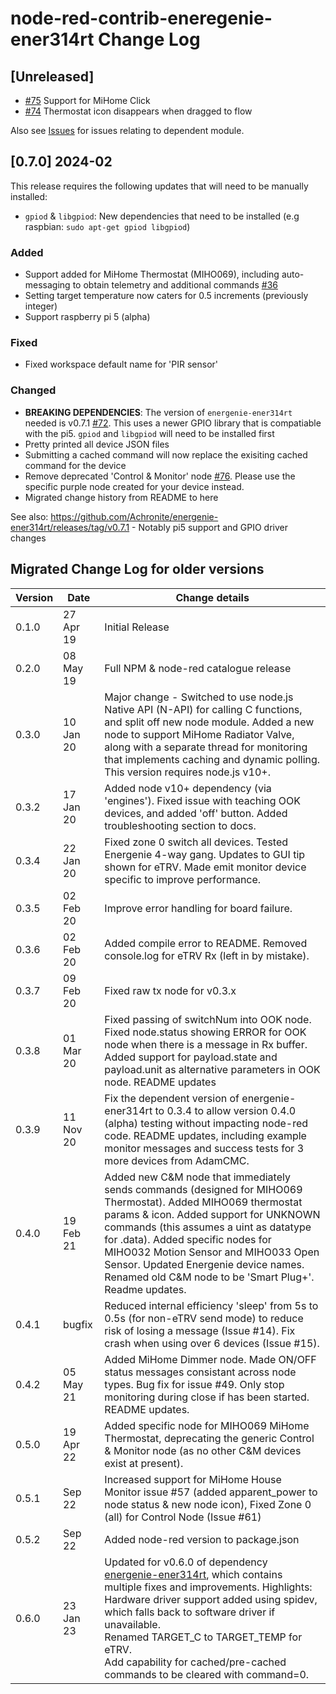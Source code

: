 # node-red-contrib-eneregenie-ener314rt Change Log

## [Unreleased]

* [#75](https://github.com/Achronite/node-red-contrib-energenie-ener314rt/issues/75) Support for MiHome Click
* [#74](https://github.com/Achronite/node-red-contrib-energenie-ener314rt/issues/74) Thermostat icon disappears when dragged to flow

Also see [Issues](https://github.com/Achronite/energenie-ener314rt/issues) for issues relating to dependent module.

## [0.7.0] 2024-02

This release requires the following updates that will need to be manually installed:
* `gpiod` & `libgpiod`: New dependencies that need to be installed  (e.g raspbian: `sudo apt-get gpiod libgpiod`)

### Added

* Support added for MiHome Thermostat (MIHO069), including auto-messaging to obtain telemetry and additional commands [#36](https://github.com/Achronite/node-red-contrib-energenie-ener314rt/issues/36)
* Setting target temperature now caters for 0.5 increments (previously integer)
* Support raspberry pi 5 (alpha)

### Fixed

* Fixed workspace default name for 'PIR sensor'

### Changed

* **BREAKING DEPENDENCIES**: The version of `energenie-ener314rt` needed is v0.7.1 [#72](https://github.com/Achronite/node-red-contrib-energenie-ener314rt/issues/72).  This uses a newer GPIO library that is compatiable with the pi5. `gpiod` and `libgpiod` will need to be installed first
* Pretty printed all device JSON files
* Submitting a cached command will now replace the exisiting cached command for the device
* Remove deprecated 'Control & Monitor' node [#76](https://github.com/Achronite/node-red-contrib-energenie-ener314rt/issues/76).  Please use the specific purple node created for your device instead.
* Migrated change history from README to here


See also: https://github.com/Achronite/energenie-ener314rt/releases/tag/v0.7.1  - Notably pi5 support and GPIO driver changes


## Migrated Change Log for older versions

| Version | Date | Change details |
|---|---|---|
0.1.0|27 Apr 19|Initial Release|
0.2.0|08 May 19|Full NPM & node-red catalogue release|
0.3.0|10 Jan 20|Major change - Switched to use node.js Native API (N-API) for calling C functions, and split off new node module.  Added a new node to support MiHome Radiator Valve, along with a separate thread for monitoring that implements caching and dynamic polling.  This version requires node.js v10+.|
0.3.2|17 Jan 20|Added node v10+ dependency (via 'engines').  Fixed issue with teaching OOK devices, and added 'off' button. Added troubleshooting section to docs.|
0.3.4|22 Jan 20|Fixed zone 0 switch all devices. Tested Energenie 4-way gang. Updates to GUI tip shown for eTRV. Made emit monitor device specific to improve performance.|
0.3.5|02 Feb 20|Improve error handling for board failure.|
0.3.6|02 Feb 20|Added compile error to README. Removed console.log for eTRV Rx (left in by mistake).|
0.3.7|09 Feb 20|Fixed raw tx node for v0.3.x|
0.3.8|01 Mar 20|Fixed passing of switchNum into OOK node. Fixed node.status showing ERROR for OOK node when there is a message in Rx buffer. Added support for payload.state and payload.unit as alternative parameters in OOK node. README updates|
0.3.9|11 Nov 20|Fix the dependent version of energenie-ener314rt to 0.3.4 to allow version 0.4.0 (alpha) testing without impacting node-red code. README updates, including example monitor messages and success tests for 3 more devices from AdamCMC.|
0.4.0|19 Feb 21|Added new C&M node that immediately sends commands (designed for MIHO069 Thermostat). Added MIHO069 thermostat params & icon. Added support for UNKNOWN commands (this assumes a uint as datatype for .data). Added specific nodes for MIHO032 Motion Sensor and MIHO033 Open Sensor. Updated Energenie device names. Renamed old C&M node to be 'Smart Plug+'. Readme updates.|
0.4.1|bugfix|Reduced internal efficiency 'sleep' from 5s to 0.5s (for non-eTRV send mode) to reduce risk of losing a message (Issue #14). Fix crash when using over 6 devices (Issue #15).
0.4.2|05 May 21|Added MiHome Dimmer node. Made ON/OFF status messages consistant across node types. Bug fix for issue #49. Only stop monitoring during close if has been started. README updates.|
0.5.0|19 Apr 22|Added specific node for MIHO069 MiHome Thermostat, deprecating the generic Control & Monitor node (as no other C&M devices exist at present).
0.5.1|Sep 22|Increased support for MiHome House Monitor issue #57 (added apparent_power to node status & new node icon), Fixed Zone 0 (all) for Control Node (Issue #61)
0.5.2|Sep 22|Added node-red version to package.json
0.6.0|23 Jan 23|Updated for v0.6.0 of dependency [energenie-ener314rt](https://github.com/Achronite/energenie-ener314rt), which contains multiple fixes and improvements. Highlights: <br>Hardware driver support added using spidev, which falls back to software driver if unavailable.<br>Renamed TARGET_C to TARGET_TEMP for eTRV.<br>Add capability for cached/pre-cached commands to be cleared with command=0.